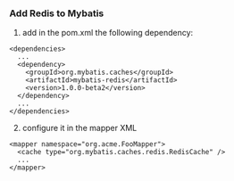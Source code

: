 ### Add Redis to Mybatis
1. add in the pom.xml the following dependency:
```
<dependencies>
  ...
  <dependency>
    <groupId>org.mybatis.caches</groupId>
    <artifactId>mybatis-redis</artifactId>
    <version>1.0.0-beta2</version>
  </dependency>
  ...
</dependencies>
```
2. configure it in the mapper XML
```
<mapper namespace="org.acme.FooMapper">
  <cache type="org.mybatis.caches.redis.RedisCache" />
  ...
</mapper>
```